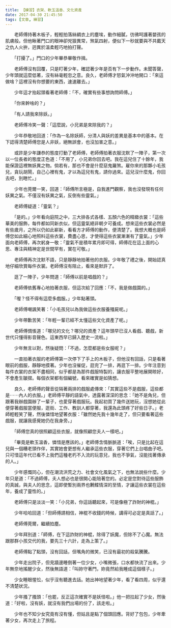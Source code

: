 ```yaml
---
title: 【練習】衣架、軟玉溫香、文化資產
date: 2017-04-30 21:45:50
tags: [文章, 練習]
---
```

　　老師傅持著木板子，輕輕拍落絲綢衣上的塵埃，動作細膩，彷彿呵護著嬰孩的肌膚般。但他瞅著門口的眼神卻兇狠異常，煞氣四射，便似下一秒就要與不共戴天之仇人火拚，迥異於溫柔輕巧地拍打聲。

　　「打擾了。」門口的少年畢恭畢敬作揖。

　　老師傅沒有回覆，只是盯著少年，確認著少年是否有下一步動作。未聞答聲，少年頭就這麼低著，沒有絲毫輕忽之意。良久，老師傅才怒氣沖沖地開口：「來這做啥？這裡沒有你想要的東西，速速離去。」

　　少年這才抬起頭看著老師傅：「不，確實有些事想詢問師傅。」

　　「你來幹啥的？」

　　「有人請我來除妖。」

　　老師傅冷笑一聲：「這麼說，小兄弟是來除我的？」

　　少年恭敬地回道：「作為一名除妖師，分清人與妖的差異是基本中的基本。在下認得清楚師傅您是人非妖，絕無誤會，也沒加害之意。」

　　或許是少年謙恭的態度打動了老師傅，老師傅拍著衣服沈默了一陣子，第一次以一位長者的態度正色道：「不用了，小兄弟你回去吧。我在這兒住了十餘年，我能保證這裡無妖異之物。倘若有，那也不會是什麼惡鬼羅煞。雇你來的那夥小毛孩兒，貪玩胡鬧，自己心裡有鬼，才以為這兒有鬼，請你過來。這兒沒什麼鬼，你回去吧，別瞎忙。」

　　少年也莞爾一笑，回道：「師傅所言極是，自我進門觀察，我也沒發現有任何妖異之氣。不僅沒有妖異之氣，反倒有些靈氣。」

　　老師傅疑道：「靈氣？」

　　「是的。」少年看向庭院之中，三大排各式各樣、五顏六色的精緻衣裳：「這些華美的服飾，每件都如同新衣似，但這靈氣絕非朝夕可養成。想來這些衣裳必然是有些歲月，之所以仍如此嶄新，看看方才師傅的動作，便清楚了。我想大概也是師傅您如此細心地照料這些衣裳，費盡心思，才使得這些衣裳漸漸有了靈氣。」少年面向老師傅，再次躬身一敬：「靈氣不是積年累月即可得，師傅花在這上面的心思、專注與精神定是世間罕有，實在可敬。」

　　老師傅再次沈默不語，只是靜靜地拍著他的衣服。少年敬了禮之後，開始認真地仔細欣賞每件衣裳。老師傅沒有阻止，看來是默許了。

　　逛了一陣子，少年問道：「師傅以前是唱戲的？」

　　老師傅依舊專心地拍著衣服，但這次給了回應：「不，我是做戲園的。」

　　「喔？怪不得有這麼多戲服。」少年點著頭。

　　老師傅嘲諷笑著：「小毛孩兒以為我做這些衣服養殭屍呢。」

　　少年帶歉苦笑：「年輕一輩已經不太懂這些文化資產了呢。」　　

　　老師傅惆悵道：「哪兒的文化？哪兒的資產？這年頭早已沒人看戲、聽戲，新世代只懂得影音聲色。這東西早已歸入歷史一流啦。」

　　少年無言以對，然後疑問：「不過，怎麼都是些女服呢？」

　　一直拍著衣服的老師傅第一次停下了手上的木板子，但他沒有回話，只是看著眼前的戲服，靜靜地摸著。少年也沒催促，逛完了一排，再逛下一排。少年注意到每件衣裳的衣架不盡相同，似乎都是為那件戲服特製的，讓衣服平整地展開晾好，不會產生皺摺。每個衣架都有個編號，看來確實是如猜想。

　　良久，老師傅的聲音從隔著兩排的戲服處傳來：「其實這些不是戲服，這些都是⋯⋯內人的衣服。」老師傅平靜的語氣中，透露著深深的思念：「她不是角兒，但跟著我辦戲園辦了一輩子，也愛穿著戲服玩。我起初買了幾件送她玩，沒想她從此便穿著戲服當便服，逛街、工作、教訓人都穿著，我還為此頭疼了好些日子。」老師輕輕笑了聲，然後憐惜地望著衣服：「雖然她先我十幾年走了，但只要看著這些戲服，就讓我感覺她仍在我身旁。」

　　「師傅您真的很照顧這些衣服，就像照顧您夫人一樣吧。」

　　「畢竟是軟玉溫香，憐惜是應該的。」老師傅含情脈脈道：「唉，只是比起在這兒與一個糟老頭作伴，其實她會更想有人繼承這些衣服，穿著它們上台唱曲子吧。只可惜這年代已看不上我們這種老朽不入流的玩意兒，我也不爭氣，沒能找著傳承的人。」

　　少年感慨同心，但在潮流洪荒之力、社會文化風氣之下，也無法說些什麼。少年只是道：「不過師傅，夫人想必也是很開心能陪著您的。必定是您對待這些服飾的真誠，與夫人的思念，這即使暫別兩界也鶼鰈情深的至情，才讓這些衣裳在這些年，養成了靈性的。」

　　老師傅只是淡淡一笑：「小兄弟，你這話聽起來，可是像極了詐財的神棍。」

　　少年哈哈回道：「但師傅請相信，神棍不收錢的時候，講得可必定是真話了。」

　　老師傅莞爾，繼續拍塵。

　　少年拜別道：「師傅，在下這詐財的神棍，除得了妖魔，但除不了心魔。無法跟那群小孩交代的我，要先三十六計，走為上策了。」

　　老師傅點了點頭，沒有回話，但嘴角的微笑，已沒有最初的殺氣騰騰。

　　少年走出院子，但見牆邊睡倒著一位少女，小嘴微張，口水都快流了出來。少年無奈地搖醒少女，然後無語道：「叫妳守著門，妳竟然給我睡成這個樣子。」

　　少女睡眼惺忪，似乎沒有聽進去話。她出神地望著少年，看了看四周，似乎還不清楚狀況。

　　少年搔了搔頭：「也罷，反正這次確實不是妖怪啦。」他一把拉起了少女，然後道：「好啦，沒有妖，就沒有我們出場的份了，該走啦。」

　　少年也不知少女究竟有沒有懂，但姑且是點了個頭回應。背好了包包，少年牽著少女，再次走上了旅程。
